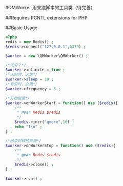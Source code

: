 #QMWorker
用来跑脚本的工具类（待完善）

##Requires
PCNTL extensions for PHP

##Basic Usage

```php
<?php
redis = new Redis() ;
$redis->connect("127.0.0.1",6379) ;

$worker = new \QMWorker\QMWorker() ;

/*无穷？*/
$worker->infinite = true ;
/*无穷时，必填*/
$worker->sleep = 10 ;
/*有穷时，必填*/
$worker->frequency = 5 ;

/*开始搬运*/
$worker->onWorkerStart = function() use ($redis){
    /**
     * @var Redis $redis
     */
    $redis->incr("qmore",10) ;
    echo "1\n" ;
} ;

/*结束时释放资源*/
$worker->onWorkerStop = function() use ($redis){
    /**
     * @var Redis $redis
     */
    $redis->close() ;
} ;

$worker->run() ;	
```


